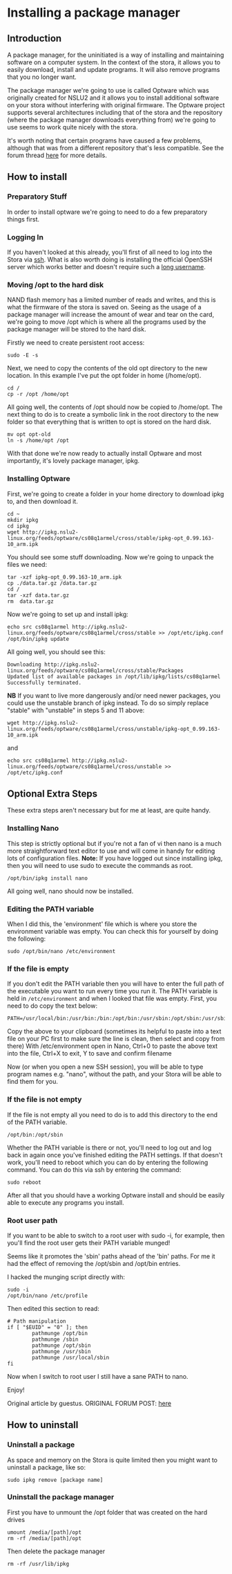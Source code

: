 # Installing a package manager

## Introduction

A package manager, for the uninitiated is a way of installing and maintaining software on a computer system. In the context of the stora, it allows you to easily download, install and update programs. It will also remove programs that you no longer want.

The package manager we're going to use is called Optware which was originally created for NSLU2 and it allows you to install additional software on your stora without interfering with original firmware. The Optware project supports several architectures including that of the stora and the repository (where the package manager downloads everything from) we're going to use seems to work quite nicely with the stora.

It's worth noting that certain programs have caused a few problems, although that was from a different repository that's less compatible. See the forum thread [here](http://www.hardwarehackersunite.com/forum/topic?id=98) for more details.

## How to install
### Preparatory Stuff

In order to install optware we're going to need to do a few preparatory things first.
### Logging In

If you haven't looked at this already, you'll first of all need to log into the Stora via [ssh](Easy_Root_Access.md). What is also worth doing is installing the official OpenSSH server which works better and doesn't require such a [long username](http://www.hardwarehackersunite.com/forum/topic?id=98).

### Moving /opt to the hard disk

NAND flash memory has a limited number of reads and writes, and this is what the firmware of the stora is saved on. Seeing as the usage of a package manager will increase the amount of wear and tear on the card, we're going to move /opt which is where all the programs used by the package manager will be stored to the hard disk.

Firstly we need to create persistent root access:
```
sudo -E -s
```
Next, we need to copy the contents of the old opt directory to the new location. In this example I've put the opt folder in home (/home/opt).
```
cd /
cp -r /opt /home/opt
```

All going well, the contents of /opt should now be copied to /home/opt. The next thing to do is to create a symbolic link in the root directory to the new folder so that everything that is written to opt is stored on the hard disk.
```
mv opt opt-old
ln -s /home/opt /opt
```
With that done we're now ready to actually install Optware and most importantly, it's lovely package manager, ipkg.
### Installing Optware

First, we're going to create a folder in your home directory to download ipkg to, and then download it.
```
cd ~
mkdir ipkg
cd ipkg
wget http://ipkg.nslu2-linux.org/feeds/optware/cs08q1armel/cross/stable/ipkg-opt_0.99.163-10_arm.ipk
```
You should see some stuff downloading. Now we're going to unpack the files we need:
```
tar -xzf ipkg-opt_0.99.163-10_arm.ipk
cp ./data.tar.gz /data.tar.gz
cd /
tar -xzf data.tar.gz
rm  data.tar.gz
```
Now we're going to set up and install ipkg:
```
echo src cs08q1armel http://ipkg.nslu2-linux.org/feeds/optware/cs08q1armel/cross/stable >> /opt/etc/ipkg.conf
/opt/bin/ipkg update
```
All going well, you should see this:
```
Downloading http://ipkg.nslu2-linux.org/feeds/optware/cs08q1armel/cross/stable/Packages
Updated list of available packages in /opt/lib/ipkg/lists/cs08q1armel
Successfully terminated.
```

**NB** If you want to live more dangerously and/or need newer packages, you could use the unstable branch of ipkg instead. To do so simply replace "stable" with "unstable" in steps 5 and 11 above:
```
wget http://ipkg.nslu2-linux.org/feeds/optware/cs08q1armel/cross/unstable/ipkg-opt_0.99.163-10_arm.ipk
```
and
```
echo src cs08q1armel http://ipkg.nslu2-linux.org/feeds/optware/cs08q1armel/cross/unstable >> /opt/etc/ipkg.conf
```
## Optional Extra Steps

These extra steps aren't necessary but for me at least, are quite handy.

### Installing Nano

This step is strictly optional but if you're not a fan of vi then nano is a much more straightforward text editor to use and will come in handy for editing lots of configuration files. **Note:** If you have logged out since installing ipkg, then you will need to use sudo to execute the commands as root.
```
/opt/bin/ipkg install nano
```
All going well, nano should now be installed.
### Editing the PATH variable

When I did this, the 'environment' file which is where you store the environment variable was empty. You can check this for yourself by doing the following:
```
sudo /opt/bin/nano /etc/environment
```
### If the file is empty

If you don't edit the PATH variable then you will have to enter the full path of the executable you want to run every time you run it. The PATH variable is held in `/etc/environment` and when I looked that file was empty. First, you need to do copy the text below:
```
PATH=/usr/local/bin:/usr/bin:/bin:/opt/bin:/usr/sbin:/opt/sbin:/usr/sbin:/sbin
```
Copy the above to your clipboard (sometimes its helpful to paste into a text file on your PC first to make sure the line is clean, then select and copy from there) With /etc/environment open in Nano, Ctrl+0 to paste the above text into the file, Ctrl+X to exit, Y to save and confirm filename

Now (or when you open a new SSH session), you will be able to type program names e.g. "nano", without the path, and your Stora will be able to find them for you.
### If the file is not empty

If the file is not empty all you need to do is to add this directory to the end of the PATH variable.
```
/opt/bin:/opt/sbin
```
Whether the PATH variable is there or not, you'll need to log out and log back in again once you've finished editing the PATH settings. If that doesn't work, you'll need to reboot which you can do by entering the following command. You can do this via ssh by entering the command:
```
sudo reboot
```
After all that you should have a working Optware install and should be easily able to execute any programs you install.
### Root user path

If you want to be able to switch to a root user with sudo -i, for example, then you'll find the root user gets their PATH variable munged!

Seems like it promotes the 'sbin' paths ahead of the 'bin' paths. For me it had the effect of removing the /opt/sbin and /opt/bin entries.

I hacked the munging script directly with:
```
sudo -i
/opt/bin/nano /etc/profile
```
Then edited this section to read:
```
# Path manipulation
if [ "$EUID" = "0" ]; then
        pathmunge /opt/bin
        pathmunge /sbin
        pathmunge /opt/sbin
        pathmunge /usr/sbin
        pathmunge /usr/local/sbin
fi
```
Now when I switch to root user I still have a sane PATH to nano.

Enjoy!

Original article by guestus.
ORIGINAL FORUM POST: [here](http://www.hardwarehackersunite.com/forum/topic?id=98)

## How to uninstall

### Uninstall a package

As space and memory on the Stora is quite limited then you might want to uninstall a package, like so:
```
sudo ipkg remove [package name]
```
### Uninstall the package manager

First you have to unmount the /opt folder that was created on the hard drives
```
umount /media/[path]/opt
rm -rf /media/[path]/opt
```
Then delete the package manager
```
rm -rf /usr/lib/ipkg
```